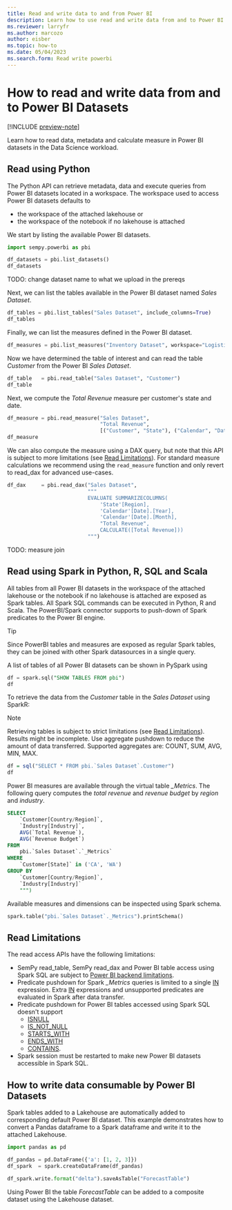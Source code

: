 ```yaml
---
title: Read and write data to and from Power BI
description: Learn how to use read and write data from and to Power BI in the Data Science workload.
ms.reviewer: larryfr
ms.author: marcozo
author: eisber
ms.topic: how-to
ms.date: 05/04/2023
ms.search.form: Read write powerbi
---
```


# How to read and write data from and to Power BI Datasets

[!INCLUDE [preview-note](../includes/preview-note.md)]

Learn how to read data, metadata and calculate measure in Power BI datasets in the Data Science workload.

## Read using Python

The Python API can retrieve metadata, data and execute queries from Power BI datasets located in a workspace. The workspace used to access Power BI datasets defaults to

- the workspace of the attached lakehouse or
- the workspace of the notebook if no lakehouse is attached

We start by listing the available Power BI datasets.

```python
import sempy.powerbi as pbi

df_datasets = pbi.list_datasets()
df_datasets
```

TODO: change dataset name to what we upload in the prereqs

Next, we can list the tables available in the Power BI dataset named _Sales Dataset_.

```python
df_tables = pbi.list_tables("Sales Dataset", include_columns=True)
df_tables
```

Finally, we can list the measures defined in the Power BI dataset.

```python
df_measures = pbi.list_measures("Inventory Dataset", workspace="Logistics Workspace")
```

Now we have determined the table of interest and can read the table _Customer_ from the Power BI _Sales Dataset_.

```python
df_table   = pbi.read_table("Sales Dataset", "Customer")
df_table
```

Next, we compute the _Total Revenue_ measure per customer's state and date. 

```python
df_measure = pbi.read_measure("Sales Dataset",
                              "Total Revenue",
                              [("Customer", "State"), ("Calendar", "Date")]
df_measure
```

We can also compute the measure using a DAX query, but note that this API is subject to more limitations (see [Read Limitations](#read-limitations)). For standard measure calculations we recommend using the `read_measure` function and only revert to read_dax for advanced use-cases.

```python
df_dax     = pbi.read_dax("Sales Dataset",
                          """
                          EVALUATE SUMMARIZECOLUMNS(
                              'State'[Region],
                              'Calendar'[Date].[Year],
                              'Calendar'[Date].[Month],
                              "Total Revenue",
                              CALCULATE([Total Revenue]))
                          """)
```

TODO: measure join

## Read using Spark in Python, R, SQL and Scala

All tables from all Power BI datasets in the workspace of the attached lakehouse or the notebook if no lakehouse is attached are exposed as Spark tables. All Spark SQL commands can be executed in Python, R and Scala.
The PowerBI/Spark connector supports to push-down of Spark predicates to the Power BI engine.

> [!TIP]
> Since PowerBI tables and measures are exposed as regular Spark tables, they can be joined with other Spark datasources in a single query.

A list of tables of all Power BI datasets can be shown in PySpark using

```sql
df = spark.sql("SHOW TABLES FROM pbi")
df
```

To retrieve the data from the *Customer* table in the *Sales Dataset* using SparkR:

> [!NOTE]
> Retrieving tables is subject to strict limitations (see [Read Limitations](#read-limitations)). Results might be incomplete.
> Use aggregate pushdown to reduce the amount of data transferred.
> Supported aggregates are: COUNT, SUM, AVG, MIN, MAX.

```R
df = sql("SELECT * FROM pbi.`Sales Dataset`.Customer")
df
```

Power BI measures are available through the virtual table *_Metrics*. The following query computes the *total revenue* and *revenue budget* by *region* and *industry*.

```sql
SELECT
    `Customer[Country/Region]`,
    `Industry[Industry]`,
    AVG(`Total Revenue`),
    AVG(`Revenue Budget`)
FROM
    pbi.`Sales Dataset`.`_Metrics`
WHERE
    `Customer[State]` in ('CA', 'WA')
GROUP BY
    `Customer[Country/Region]`,
    `Industry[Industry]`
    """)
```

Available measures and dimensions can be inspected using Spark schema.

```python
spark.table("pbi.`Sales Dataset`._Metrics").printSchema()
```

## Read Limitations

The read access APIs have the following limitations:

- SemPy read_table, SemPy read_dax and Power BI table access using Spark SQL are subject to [Power BI backend limitations](/rest/api/power-bi/datasets/execute-queries#limitations).
- Predicate pushdown for Spark *_Metrics* queries is limited to a single [IN](https://spark.apache.org/docs/3.3.0/api/sql/index.html#in) expression. Extra [IN](https://spark.apache.org/docs/3.3.0/api/sql/index.html#in) expressions and unsupported predicates are evaluated in Spark after data transfer.
- Predicate pushdown for Power BI tables accessed using Spark SQL doesn't support
  - [ISNULL](https://spark.apache.org/docs/3.3.0/api/sql/#isnull)
  - [IS_NOT_NULL](https://spark.apache.org/docs/3.3.0/api/sql/#isnotnull)
  - [STARTS_WITH](https://spark.apache.org/docs/3.3.0/api/sql/#startswith)
  - [ENDS_WITH](https://spark.apache.org/docs/3.3.0/api/sql/#endswith)
  - [CONTAINS](https://spark.apache.org/docs/3.3.0/api/sql/#contains).
- Spark session must be restarted to make new Power BI datasets accessible in Spark SQL.

## How to write data consumable by Power BI Datasets

Spark tables added to a Lakehouse are automatically added to corresponding default Power BI dataset.
This example demonstrates how to convert a Pandas dataframe to a Spark dataframe and write it to the attached Lakehouse.

```python
import pandas as pd

df_pandas = pd.DataFrame({'a': [1, 2, 3]})
df_spark  = spark.createDataFrame(df_pandas)

df_spark.write.format("delta").saveAsTable("ForecastTable")
```

Using Power BI the table *ForecastTable* can be added to a composite dataset using the Lakehouse dataset.
